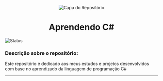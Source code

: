 <div align="center">
  <img src="https://github.com/user-attachments/assets/a5a309d3-4e8c-4739-a4b6-c0229190e334" alt="Capa do Repositório">
</div>

<h1 align="center">Aprendendo C#</h1>

![Status](http://img.shields.io/static/v1?label=STATUS&message=%20COMPLETO&color=green&style=for-the-badge)

### Descrição sobre o repositório: 

Este repositório é dedicado aos meus estudos e projetos desenvolvidos com base no aprendizado da linguagem de programação C#

<hr>
